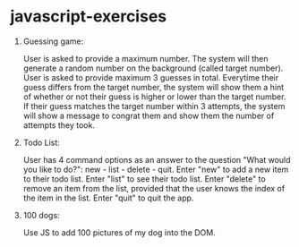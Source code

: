 # javascript-exercises

1. Guessing game:
   
   User is asked to provide a maximum number. The system will then generate a random number on the background (called target number). User is asked to provide maximum 3 guesses in total. Everytime their guess differs from the target number, the system will show them a hint of whether or not their guess is higher or lower than the target number. If their guess matches the target number within 3 attempts, the system will show a message to congrat them and show them the number of attempts they took. 

2. Todo List:

   User has 4 command options as an answer to the question "What would you like to do?": new - list - delete - quit. Enter "new" to add a new item to their todo list. Enter "list" to see their todo list. Enter "delete" to remove an item from the list, provided that the user knows the index of the item in the list. Enter "quit" to quit the app. 

3. 100 dogs:

   Use JS to add 100 pictures of my dog into the DOM.
